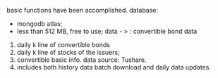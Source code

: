 basic functions have been accomplished.
database:
- mongodb atlas;
- less than 512 MB, free to use;
data - > : convertible bond data
1. daily k line of convertible bonds
2. daily k line of stocks of the issuers;
3. convertible basic info.
data source: Tushare.
4. includes both history data batch download and daily data updates.
